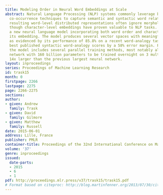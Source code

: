 ```yaml
---
title: Modeling Order in Neural Word Embeddings at Scale
abstract: Natural Language Processing (NLP) systems commonly leverage bag-of-words
  co-occurrence techniques to capture semantic and syntactic word relationships. The
  resulting word-level distributed representations often ignore morphological information,
  though character-level embeddings have proven valuable to NLP tasks. We propose
  a new neural language model incorporating both word order and character order in
  its embedding. The model produces several vector spaces with meaningful substructure,
  as evidenced by its performance of 85.8% on a recent word-analogy task, exceeding
  best published syntactic word-analogy scores by a 58% error margin. Furthermore,
  the model includes several parallel training methods, most notably allowing a skip-gram
  network with 160 billion parameters to be trained overnight on 3 multi-core CPUs,
  14x larger than the previous largest neural network.
layout: inproceedings
series: Proceedings of Machine Learning Research
id: trask15
month: 0
firstpage: 2266
lastpage: 2275
page: 2266-2275
sections: 
author:
- given: Andrew
  family: Trask
- given: David
  family: Gilmore
- given: Matthew
  family: Russell
date: 2015-06-01
address: Lille, France
publisher: PMLR
container-title: Proceedings of the 32nd International Conference on Machine Learning
volume: '37'
genre: inproceedings
issued:
  date-parts:
  - 2015
  - 6
  - 1
pdf: http://proceedings.mlr.press/v37/trask15/trask15.pdf
# Format based on citeproc: http://blog.martinfenner.org/2013/07/30/citeproc-yaml-for-bibliographies/
---
```

